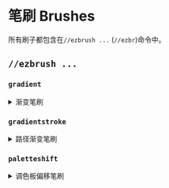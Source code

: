 # 笔刷 Brushes

所有刷子都包含在`//ezbrush ...` (`//ezbr`)命令中。

## `//ezbrush ...`

### `gradient`

<details>

<summary>渐变笔刷</summary>

**`//ezbr gradient <调色板> [半径] [插值] [强度] [-av] [-n <噪声>] [-z <范围>] [-d <距离函数>]`**

渐变笔刷允许您首先通过选择两个点定义一个平面，然后您可以在此平面上基于距离选择方块来绘制渐变。

**<u>左键点击</u>在目标方块处开始一个平面**\
**<u>潜行+左键点击</u>在玩家位置开始一个平面**\
**<u>右键点击</u>在目标方块处设置平面终点或如果平面已设置则绘制调色板方块**\
**<u>潜行+右键点击</u>在玩家位置设置平面终点或如果平面已设置则绘制调色板方块**\
**<u>交换主副手(默认F键)</u>在全局和每个物品的活动渐变之间切换**

* **调色板**: 指定用于渐变的调色板。
* **半径** (默认值: 8): 设置刷子的半径。
* **插值** (默认值: NONE): 确定渐变过渡中使用的插值类型。
* **强度** (默认值: 0.5): 调整插值的强度，正常范围为0到1。
* **-a**: 激活时，允许渐变替换空气方块。
* **-v**: 禁用WorldEditCUI集成。
* **-n \<噪声>** (默认值: `White()`): 为渐变效果添加基础噪声字段。
* **-z \<范围>** (默认值: 1): 修改噪声的比例。
* **-d \<距离函数>** (默认值: NONE): 设置距离模式，使刷子根据初始方块的距离与给定的距离函数一起工作。

</details>

### `gradientstroke`

<details>

<summary>路径渐变笔刷</summary>

**`//ezbr gradientstroke <调色板> [半径] [插值] [强度] [-adv] [-n <噪声>] [-z <范围>]`**

路径渐变笔刷允许沿着通过选择点定义的路径（笔触）应用渐变。

**<u>左键点击</u>添加点**\
**<u>潜行+左键点击</u>移除最后一个点**\
**<u>右键点击</u>确认并放置渐变笔触**\
**<u>潜行+右键点击</u>清除所有点**\
**<u>交换主副手(默认F键)</u>在全局和每个物品的活动渐变之间切换**

* **调色板**: 指定用于渐变的调色板。
* **半径** (默认值: 8): 设置刷子的半径。
* **插值** (默认值: LINEAR): 确定渐变过渡中使用的插值类型。
* **强度** (默认值: 0.5): 调整插值的强度，正常范围为0到1。
* **-a**: 激活时，允许渐变替换空气方块。
* **-d**: 激活“距离中心”模式，该模式根据到笔触线中间的距离应用渐变，而不是沿着笔触的距离。
* **-v**: 禁用WorldEditCUI集成。
* **-n \<噪声>** (默认值: `White()`): 为渐变效果添加基础噪声字段。
* **-z \<范围>** (默认值: 1): 修改噪声的比例。

</details>

### `paletteshift`

<details>

<summary>调色板偏移笔刷</summary>

**`//ezbr paletteshift <调色板> [半径] [偏移值]`**

用调色板中偏移量给定的方块替换匹配的方块。\
例如，偏移值为2将用第三个调色板方块替换第一个调色板方块的任何实例。

* **调色板**: 指定用于渐变的调色板。
* **半径** (默认值: 8): 设置刷子的半径。
* **偏移值** (默认值: 1): 在调色板中偏移方块的数量。

</details>
